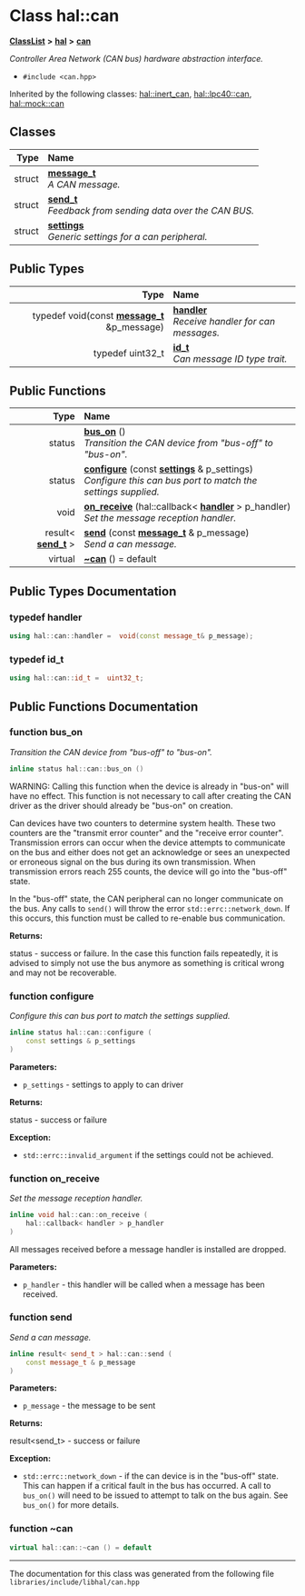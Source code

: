 

# Class hal::can



[**ClassList**](annotated.md) **>** [**hal**](namespacehal.md) **>** [**can**](classhal_1_1can.md)



_Controller Area Network (CAN bus) hardware abstraction interface._ 

* `#include <can.hpp>`





Inherited by the following classes: [hal::inert\_can](classhal_1_1inert__can.md),  [hal::lpc40::can](classhal_1_1lpc40_1_1can.md),  [hal::mock::can](structhal_1_1mock_1_1can.md)










## Classes

| Type | Name |
| ---: | :--- |
| struct | [**message\_t**](structhal_1_1can_1_1message__t.md) <br>_A CAN message._  |
| struct | [**send\_t**](structhal_1_1can_1_1send__t.md) <br>_Feedback from sending data over the CAN BUS._  |
| struct | [**settings**](structhal_1_1can_1_1settings.md) <br>_Generic settings for a can peripheral._  |


## Public Types

| Type | Name |
| ---: | :--- |
| typedef void(const [**message\_t**](structhal_1_1can_1_1message__t.md) &p\_message) | [**handler**](#typedef-handler)  <br>_Receive handler for can messages._  |
| typedef uint32\_t | [**id\_t**](#typedef-id_t)  <br>_Can message ID type trait._  |




















## Public Functions

| Type | Name |
| ---: | :--- |
|  status | [**bus\_on**](#function-bus_on) () <br>_Transition the CAN device from "bus-off" to "bus-on"._  |
|  status | [**configure**](#function-configure) (const [**settings**](structhal_1_1can_1_1settings.md) & p\_settings) <br>_Configure this can bus port to match the settings supplied._  |
|  void | [**on\_receive**](#function-on_receive) (hal::callback&lt; [**handler**](classhal_1_1can.md#typedef-handler) &gt; p\_handler) <br>_Set the message reception handler._  |
|  result&lt; [**send\_t**](structhal_1_1can_1_1send__t.md) &gt; | [**send**](#function-send) (const [**message\_t**](structhal_1_1can_1_1message__t.md) & p\_message) <br>_Send a can message._  |
| virtual  | [**~can**](#function-can) () = default<br> |




























## Public Types Documentation




### typedef handler 

```C++
using hal::can::handler =  void(const message_t& p_message);
```






### typedef id\_t 

```C++
using hal::can::id_t =  uint32_t;
```



## Public Functions Documentation




### function bus\_on 

_Transition the CAN device from "bus-off" to "bus-on"._ 
```C++
inline status hal::can::bus_on () 
```



WARNING: Calling this function when the device is already in "bus-on" will have no effect. This function is not necessary to call after creating the CAN driver as the driver should already be "bus-on" on creation.


Can devices have two counters to determine system health. These two counters are the "transmit error counter" and the "receive error counter". Transmission errors can occur when the device attempts to communicate on the bus and either does not get an acknowledge or sees an unexpected or erroneous signal on the bus during its own transmission. When transmission errors reach 255 counts, the device will go into the "bus-off" state.


In the "bus-off" state, the CAN peripheral can no longer communicate on the bus. Any calls to `send()` will throw the error `std::errc::network_down`. If this occurs, this function must be called to re-enable bus communication.




**Returns:**

status - success or failure. In the case this function fails repeatedly, it is advised to simply not use the bus anymore as something is critical wrong and may not be recoverable. 





        



### function configure 

_Configure this can bus port to match the settings supplied._ 
```C++
inline status hal::can::configure (
    const settings & p_settings
) 
```





**Parameters:**


* `p_settings` - settings to apply to can driver 



**Returns:**

status - success or failure 




**Exception:**


* `std::errc::invalid_argument` if the settings could not be achieved. 




        



### function on\_receive 

_Set the message reception handler._ 
```C++
inline void hal::can::on_receive (
    hal::callback< handler > p_handler
) 
```



All messages received before a message handler is installed are dropped.




**Parameters:**


* `p_handler` - this handler will be called when a message has been received. 




        



### function send 

_Send a can message._ 
```C++
inline result< send_t > hal::can::send (
    const message_t & p_message
) 
```





**Parameters:**


* `p_message` - the message to be sent 



**Returns:**

result&lt;send\_t&gt; - success or failure 




**Exception:**


* `std::errc::network_down` - if the can device is in the "bus-off" state. This can happen if a critical fault in the bus has occurred. A call to `bus_on()` will need to be issued to attempt to talk on the bus again. See `bus_on()` for more details. 




        



### function ~can 

```C++
virtual hal::can::~can () = default
```




------------------------------
The documentation for this class was generated from the following file `libraries/include/libhal/can.hpp`

